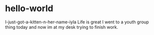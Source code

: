 # hello-world
I-just-got-a-kitten-n-her-name-iyla
Life is great I went to a youth group thing today and now im at my desk trying to finish work.
